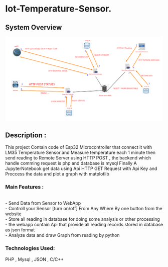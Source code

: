 # Iot-Temperature-Sensor.<br>
## System Overview
![image](https://github.com/amr9k8/Iot-Temperature-Sensor/blob/main/Project%20Design%20Overview.png?raw=true)
## Description :<br>
This project Contain code of  Esp32 Microcontroller  that connect it with  LM35 Temperature Sensor and 
Measure temperature each 1 minute then send reading to Remote Server  using HTTP POST , the backend which handle comming request  is php and database is mysql
Finally A JupyterNotebook get data using Api HTTP GET Request with Api Key and Proccess the data and plot a graph  with matplotlib 

### Main Features :<br>
<br>- Send Data from Sensor to WebApp
<br>- Controll your Sensor [turn on/off]  From Any Where By one button from the website
<br>- Store all reading in database for doing some  analysis or other processing 
<br>- the webapp contain Api that provide all reading records stored in database as json format 
<br>- Analyze data and draw Graph from reading by python <br>
### Technologies Used:  <br>
PHP ,  Mysql , JSON , C/C++ <br>





